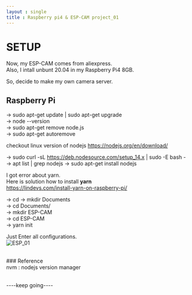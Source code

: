 ```yaml
---
layout : single
title : Raspberry pi4 & ESP-CAM project_01
---
```


# SETUP

Now, my ESP-CAM comes from aliexpress.  
Also, I intall unbunt 20.04 in my Raspberry Pi4 8GB.  
  
So, decide to make my own camera server.  


## Raspberry Pi  
-> sudo apt-get update | sudo apt-get upgrade <br>
-> node --version <br>
-> sudo apt-get remove node.js <br>
-> sudo apt-get autoremove <br>
  
  
checkout linux version of nodejs <https://nodejs.org/en/download/>  
 
 
-> sudo curl -sL https://deb.nodesource.com/setup_14.x | sudo -E bash -  
-> apt list | grep nodejs
-> sudo apt-get install nodejs  
  
I got error about yarn.  
Here is solution how to install **yarn** <br>
<https://lindevs.com/install-yarn-on-raspberry-pi/>  
  
-> cd
-> mkdir Documents <br>
-> cd Documents/ <br>
-> mkdir ESP-CAM <br>
-> cd ESP-CAM <br>
-> yarn init <br>


 Just Enter all configurations. <br>
![ESP_01](https://user-images.githubusercontent.com/32934089/131688614-474dddbe-fa46-4913-ab68-9adfa7dacf3d.JPG)

<br>
### Reference <br>
nvm : nodejs version manager <br>
<https://github.com/nvm-sh/nvm> <br>
   

----keep going----
